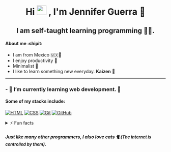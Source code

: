 <h1 align="center">Hi <img src="https://raw.githubusercontent.com/iampavangandhi/iampavangandhi/master/gifs/Hi.gif" width="30px"> , I'm Jennifer Guerra 🚀</h1>
<h2 align="center">I am self-taught learning programming 👩‍💻.</h2>
<h4>About me :shipit: </h4>


* I am from Mexico 🇲🇽🌮
* I enjoy productivity 🎯
* Minimalist 🌿
* I like to learn something new everyday. **Kaizen**  🚀


---
### - 🌱 I’m currently learning web development. 🔭

#### Some of my stacks include:

[![HTML](https://img.shields.io/badge/HTML-E34F26?style=for-the-badge&logo=html5&logoColor=white&labelColor=transparent)](https://simpleicons.org/icons/html5)
[![CSS](https://img.shields.io/badge/CSS-1572B6?style=for-the-badge&logo=css3&logoColor=white&labelColor=transparent)](https://simpleicons.org/icons/css3)
[![Git](https://img.shields.io/badge/Git-F05032?style=for-the-badge&logo=git&logoColor=white&labelColor=transparent)](https://simpleicons.org/icons/git)
[![GitHub](https://img.shields.io/badge/GitHub-181717?style=for-the-badge&logo=github&logoColor=white&labelColor=transparent)](https://simpleicons.org/icons/github)

<details>
  <summary>⚡️ Fun facts</summary>
  	<ul>
	    <li><b>I am left-handed 🫲</li>
	    <li><b>I really like miniatures 🎨</li>
	    <li><b>I love Japan 🏯🇯🇵</li>
	</ul>
</details>
            



##### Just like many other programmers, I also love cats 🐈 (<span style="font-size: small;">_The internet is controlled by them_</span>).

